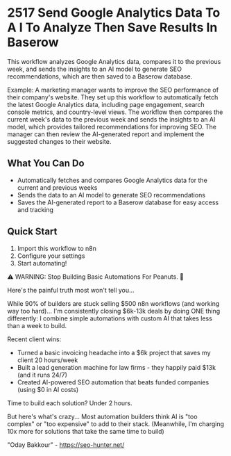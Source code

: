 # 2517 Send Google Analytics Data To A I To Analyze Then Save Results In Baserow

This workflow analyzes Google Analytics data, compares it to the previous week, and sends the insights to an AI model to generate SEO recommendations, which are then saved to a Baserow database.

Example: A marketing manager wants to improve the SEO performance of their company's website. They set up this workflow to automatically fetch the latest Google Analytics data, including page engagement, search console metrics, and country-level views. The workflow then compares the current week's data to the previous week and sends the insights to an AI model, which provides tailored recommendations for improving SEO. The manager can then review the AI-generated report and implement the suggested changes to their website.

## What You Can Do
- Automatically fetches and compares Google Analytics data for the current and previous weeks
- Sends the data to an AI model to generate SEO recommendations
- Saves the AI-generated report to a Baserow database for easy access and tracking

## Quick Start
1. Import this workflow to n8n
2. Configure your settings
3. Start automating!

⚠️ WARNING: Stop Building Basic Automations For Peanuts. 🚫

Here's the painful truth most won't tell you...

While 90% of builders are stuck selling $500 n8n workflows (and working way too hard)...
I'm consistently closing $6k-13k deals by doing ONE thing differently:
I combine simple automations with custom AI that takes less than a week to build.

Recent client wins:
* Turned a basic invoicing headache into a $6k project that saves my client 20 hours/week
* Built a lead generation machine for law firms - they happily paid $13k (and it runs 24/7)
* Created AI-powered SEO automation that beats funded companies (using $0 in AI costs)

Time to build each solution? Under 2 hours.

But here's what's crazy...
Most automation builders think AI is "too complex" or "too expensive" to add to their stack.
(Meanwhile, I'm charging 10x more for solutions that take the same time to build)

"Oday Bakkour" - https://seo-hunter.net/
